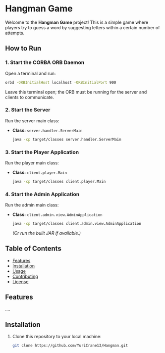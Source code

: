 # Hangman Game

Welcome to the **Hangman Game** project! This is a simple game where players try to guess a word by suggesting letters within a certain number of attempts.

## How to Run

### 1. Start the CORBA ORB Daemon

Open a terminal and run:
```bash
orbd -ORBInitialHost localhost -ORBInitialPort 900
```
Leave this terminal open; the ORB must be running for the server and clients to communicate.

### 2. Start the Server

Run the server main class:
- **Class:** `server.handler.ServerMain`

  ```bash
  java -cp target/classes server.handler.ServerMain
  ```


### 3. Start the Player Application

Run the player main class:
- **Class:** `client.player.Main`

  ```bash
  java -cp target/classes client.player.Main
  ```
 

### 4. Start the Admin Application

Run the admin main class:
- **Class:** `client.admin.view.AdminApplication`

  ```bash
  java -cp target/classes client.admin.view.AdminApplication
  ```
  *(Or run the built JAR if available.)*

## Table of Contents

- [Features](#features)
- [Installation](#installation)
- [Usage](#usage)
- [Contributing](#contributing)
- [License](#license)

## Features

....

## Installation

1. Clone this repository to your local machine:
   ```bash
   git clone https://github.com/YuriCrane13/Hangman.git
